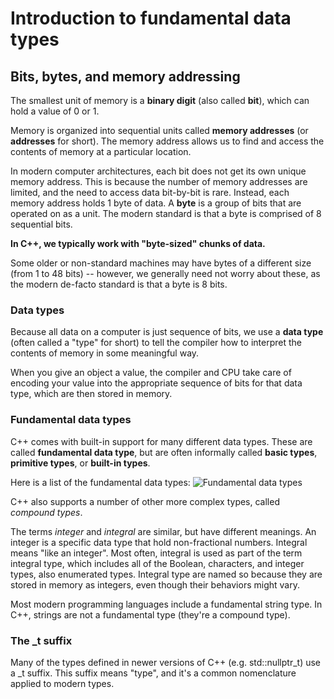 # Introduction to fundamental data types

## Bits, bytes, and memory addressing

The smallest unit of memory is a **binary digit** (also called **bit**), which can hold a value of 0 or 1. 

Memory is organized into sequential units called **memory addresses** (or **addresses** for short). The memory address allows us to find and access the contents of memory at a particular location.

In modern computer architectures, each bit does not get its own unique memory address. This is because the number of memory addresses are limited, and the need to access data bit-by-bit is rare. Instead, each memory address holds 1 byte of data. A **byte** is a group of bits that are operated on as a unit. The modern standard is that a byte is comprised of 8 sequential bits.

**In C++, we typically work with "byte-sized" chunks of data.**

Some older or non-standard machines may have bytes of a different size (from 1 to 48 bits) -- however, we generally need not worry about these, as the modern de-facto standard is that a byte is 8 bits.

### Data types

Because all data on a computer is just sequence of bits, we use a **data type** (often called a "type" for short) to tell the compiler how to interpret the contents of memory in some meaningful way. 

When you give an object a value, the compiler and CPU take care of encoding your value into the appropriate sequence of bits for that data type, which are then stored in memory.

### Fundamental data types

C++ comes with built-in support for many different data types. These are called **fundamental data type**, but are often informally called **basic types**, **primitive types**, or **built-in types**.

Here is a list of the fundamental data types:
![Fundamental data types](https://raw.githubusercontent.com/anushikhov/cpp/main/4_Fundamental_Data_Types/img/fundamental_data_types.png)

C++ also supports a number of other more complex types, called _compound types_.

The terms _integer_ and _integral_ are similar, but have different meanings. An integer is a specific data type that hold non-fractional numbers. Integral means "like an integer". Most often, integral is used as part of the term integral type, which includes all of the Boolean, characters, and integer types, also enumerated types. Integral type are named so because they are stored in memory as integers, even though their behaviors might vary.

Most modern programming languages include a fundamental string type. In C++, strings are not a fundamental type (they're a compound type).

### The \_t suffix

Many of the types defined in newer versions of C++ (e.g. std::nullptr_t) use a \_t suffix. This suffix means "type", and it's a common nomenclature applied to modern types.


